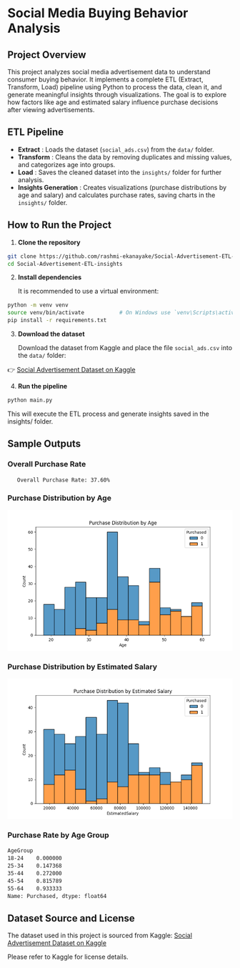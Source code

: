# Social Media Buying Behavior Analysis


## Project Overview
This project analyzes social media advertisement data to understand consumer buying behavior. It implements a complete ETL (Extract, Transform, Load) pipeline using Python to process the data, clean it, and generate meaningful insights through visualizations.
The goal is to explore how factors like age and estimated salary influence purchase decisions after viewing advertisements.


## ETL Pipeline

-  **Extract** : Loads the dataset (`social_ads.csv`) from the `data/` folder.
-  **Transform** : Cleans the data by removing duplicates and missing values, and categorizes age into groups.
-  **Load** : Saves the cleaned dataset into the `insights/` folder for further analysis.
-  **Insights Generation** : Creates visualizations (purchase distributions by age and salary) and calculates purchase rates, saving charts in the `insights/` folder.


## How to Run the Project

1. **Clone the repository**

```bash
git clone https://github.com/rashmi-ekanayake/Social-Advertisement-ETL-insights.git
cd Social-Advertisement-ETL-insights

```

  
2. **Install dependencies**

   It is recommended to use a virtual environment:

```bash
python -m venv venv
source venv/bin/activate           # On Windows use `venv\Scripts\activate`
pip install -r requirements.txt
```


3. **Download the dataset**

   Download the dataset from Kaggle and place the file `social_ads.csv` into the `data/` folder:

👉 [Social Advertisement Dataset on Kaggle](https://www.kaggle.com/datasets/sakshisatre/social-advertisement-dataset/data)



4. **Run the pipeline**

```bash
python main.py
```
  This will execute the ETL process and generate insights saved in the insights/ folder.


## Sample Outputs


### **Overall Purchase Rate**
``` bash
   Overall Purchase Rate: 37.60%
```


### Purchase Distribution by Age
![Purchase by Age](insights/purchase_by_age.png)



### Purchase Distribution by Estimated Salary
![Purchase by Salary](insights/purchase_by_salary.png)


### Purchase Rate by Age Group
``` bash
AgeGroup
18-24    0.000000
25-34    0.147368
35-44    0.272000
45-54    0.815789
55-64    0.933333
Name: Purchased, dtype: float64
```


## Dataset Source and License

The dataset used in this project is sourced from Kaggle:
[Social Advertisement Dataset on Kaggle](https://www.kaggle.com/datasets/sakshisatre/social-advertisement-dataset/data)

Please refer to Kaggle for license details.

